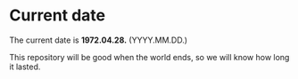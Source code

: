 # Current date

The current date is **1972.04.28.** (YYYY.MM.DD.)

This repository will be good when the world ends, so we will know how long it lasted.